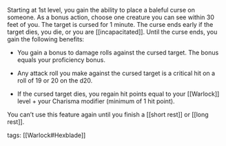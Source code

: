 Starting at 1st level, you gain the ability to place a baleful curse on someone. As a bonus action, choose one creature you can see within 30 feet of you. The target is cursed for 1 minute. The curse ends early if the target dies, you die, or you are [[incapacitated]]. Until the curse ends, you gain the following benefits:

-   You gain a bonus to damage rolls against the cursed target. The bonus equals your proficiency bonus.

-   Any attack roll you make against the cursed target is a critical hit on a roll of 19 or 20 on the d20.

-   If the cursed target dies, you regain hit points equal to your [[Warlock]] level + your Charisma modifier (minimum of 1 hit point).

You can’t use this feature again until you finish a [[short rest]] or [[long rest]].

tags: [[Warlock#Hexblade]]
